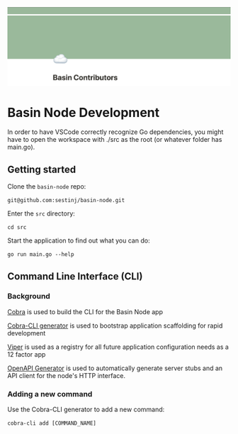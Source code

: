 ![](docs/green.png)
![](docs/basin.png)

# Basin Node Development

In order to have VSCode correctly recognize Go dependencies, you might have to open the workspace with ./src as the root (or whatever folder has main.go).

## Getting started

Clone the `basin-node` repo:
```
git@github.com:sestinj/basin-node.git
```

Enter the `src` directory:
```
cd src
```

Start the application to find out what you can do:
```
go run main.go --help
```

## Command Line Interface (CLI)

### Background

[Cobra](https://github.com/spf13/cobra) is used to build the CLI for the Basin Node app

[Cobra-CLI generator](https://github.com/spf13/cobra-cli/blob/main/README.md) is used to bootstrap application scaffolding for rapid development

[Viper](https://github.com/spf13/viper) is used as a registry for all future application configuration needs as a 12 factor app

[OpenAPI Generator](https://openapi-generator.tech/) is used to automatically generate server stubs and an API client for the node's HTTP interface.

### Adding a new command

Use the Cobra-CLI generator to add a new command:
```
cobra-cli add [COMMAND_NAME]
```
